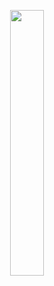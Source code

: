 <p align='center'><img src='https://github.com/koenderks/stataudbook/raw/master/cover.jpg' width='33%'></p>
